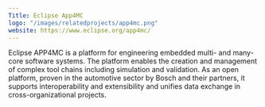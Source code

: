 ```yaml
---
Title: Eclipse App4MC
logo: "/images/relatedprojects/app4mc.png"
website: https://www.eclipse.org/app4mc/
---
```


Eclipse APP4MC is a platform for engineering embedded multi- and many-core software systems. The platform enables the creation and management of complex tool chains including simulation and validation. As an open platform, proven in the automotive sector by Bosch and their partners, it supports interoperability and extensibility and unifies data exchange in cross-organizational projects.
